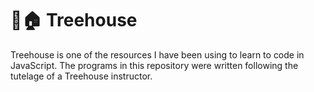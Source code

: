 🌳🏠 Treehouse
===============
Treehouse is one of the resources I have been using to learn to code in JavaScript. The programs in this repository were written following the tutelage of a Treehouse instructor. 
